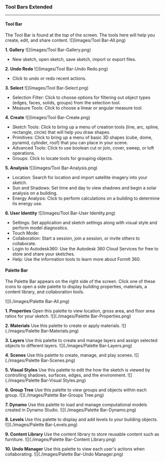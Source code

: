 ### Tool Bars Extended
---

#### Tool Bar
The Tool Bar is found at the top of the screen. The tools here will help you create, edit, and share content.
![](images/Tool Bar-All.png)

**1. Gallery**
![](images/Tool Bar-Gallery.png)
- New sketch, open sketch, save sketch, import or export files.

**2. Undo Redo**
![](images/Tool Bar-Undo Redo.png)
- Click to undo or redo recent actions.

**3. Select**
![](images/Tool Bar-Select.png)
- Selection Filter: Click to choose options for filtering out object types (edges, faces, solids, groups) from the selection tool.
- Measure Tools: Click to choose a linear or angular measure tool.

**4. Create**
![](images/Tool Bar-Create.png)
- Sketch Tools: Click to bring up a menu of creation tools (line, arc, spline, rectangle, circle) that will help you draw shapes.
- Primitives: Click to bring up a menu of basic 3D shapes (cube, dome, pyramid, cylinder, roof) that you can place in your scene.
- Advanced Tools: Click to use boolean cut or join, cover, sweep, or loft operations.
- Groups: Click to locate tools for grouping objects.

**5. Analysis**
![](images/Tool Bar-Analysis.png)
- Location: Search for location and import satellite imagery into your sketch.
- Sun and Shadows: Set time and day to view shadows and begin a solar analysis on a building.
- Energy Analysis: Click to perform calculations on a building to determine its energy use.

**6. User Identity**
![](images/Tool Bar-User Identity.png)
- Settings: Set application and sketch settings along with visual style and perform model diagnostics.
- Touch Mode: 
- Collaboration: Start a session, join a session, or invite others to collaborate.
- Login to Autodesk360: Use the Autodesk 360 Cloud Services for free to store and share your sketches.
- Help: Use the information tools to learn more about FormIt 360.

#### Palette Bar
The Palette Bar appears on the right side of the screen. Click one of these icons to open a side palette to display building properties, materials, a content library, and collaboration tools.

![](./images/Palette Bar-All.png)

**1. Properties** Open this palette to view location, gross area, and floor area ratios for your sketch.
![](./images/Palette Bar-Properties.png)

**2. Materials** Use this palette to create or apply materials.
![](./images/Palette Bar-Materials.png)

**3. Layers** Use this palette to create and manage layers and assign selected objects to different layers.
![](./images/Palette Bar-Layers.png)

**4. Scenes** Use this palette to create, manage, and play scenes.
![](./images/Palette Bar-Scenes.png)

**5. Visual Styles** Use this palette to edit the how the sketch is viewed by controlling shadows, surfaces, edges, and the environment.
![](./images/Palette Bar-Visual Styles.png)

**6. Group Tree** Use this palette to view groups and objects within each group. 
![](./images/Palette Bar-Groups Tree.png)

**7. Dynamo** Use this palette to load and manage computational models created in Dynamo Studio.
![](./images/Palette Bar-Dynamo.png)

**8. Levels** Use this palette to display and add levels to your building objects. 
![](./images/Palette Bar-Levels.png)

**9. Content Library** Use the content library to store reusable content such as furniture.
![](./images/Palette Bar-Content Library.png)

**10. Undo Manager** Use this palette to view each user's actions when collaborating.
![](./images/Palette Bar-Undo Manager.png)